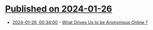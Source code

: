 # [Published on 2024-01-26](index.md)

* [2024-01-26, 00:34:00](https://soylentnews.org/article.pl?sid=24/01/25/1345246&from=rss) - [What Drives Us to be Anonymous Online ?](https://soylentnews.org/article.pl?sid=24/01/25/1345246&from=rss)
